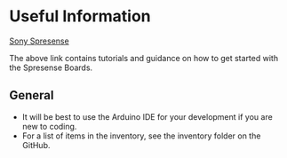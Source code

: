# Useful Information

[Sony Spresense](https://developer.sony.com/spresense/development-guides/home_en.html)

The above link contains tutorials and guidance on how to get started with the Spresense Boards.


## General
- It will be best to use the Arduino IDE for your development if you are new to coding.
- For a list of items in the inventory, see the inventory folder on the GitHub.



